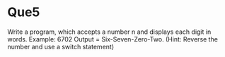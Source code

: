 # Que5

Write a program, which accepts a number n and displays each digit in words. Example: 6702 Output = Six-Seven-Zero-Two. (Hint: Reverse the number and use a switch statement)
